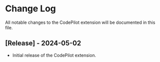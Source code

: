 # Change Log

All notable changes to the CodePilot extension will be documented in this file.

## [Release] - 2024-05-02

- Initial release of the CodePilot extension.
